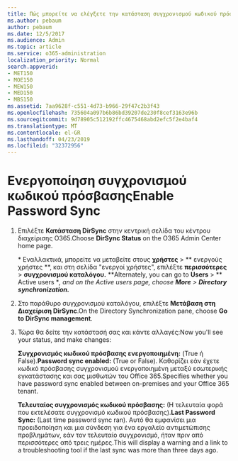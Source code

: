 ```yaml
---
title: Πώς μπορείτε να ελέγξετε την κατάσταση συγχρονισμού κωδικού πρόσβασης
ms.author: pebaum
author: pebaum
ms.date: 12/5/2017
ms.audience: Admin
ms.topic: article
ms.service: o365-administration
localization_priority: Normal
search.appverid:
- MET150
- MOE150
- MEW150
- MED150
- MBS150
ms.assetid: 7aa9628f-c551-4d73-b966-29f47c2b3f43
ms.openlocfilehash: 735604a097b6b86bd39207de230f8cef3163e96b
ms.sourcegitcommit: 9d78905c512192ffc4675468abd2efc5f2e4baf4
ms.translationtype: MT
ms.contentlocale: el-GR
ms.lasthandoff: 04/23/2019
ms.locfileid: "32372956"
---
```

# <a name="enable-password-sync"></a><span data-ttu-id="0a3d2-102">Ενεργοποίηση συγχρονισμού κωδικού πρόσβασης</span><span class="sxs-lookup"><span data-stu-id="0a3d2-102">Enable Password Sync</span></span>

1.  <span data-ttu-id="0a3d2-103">Επιλέξτε **Κατάσταση DirSync** στην κεντρική σελίδα του κέντρου διαχείρισης O365.</span><span class="sxs-lookup"><span data-stu-id="0a3d2-103">Choose **DirSync Status** on the O365 Admin Center home page.</span></span> 
    
     <span data-ttu-id="0a3d2-104">\* Εναλλακτικά, μπορείτε να μεταβείτε στους **χρήστες** \> \*\* ενεργούς χρήστες \*\*, και στη σελίδα "ενεργοί χρήστες", επιλέξτε **περισσότερες** \> **συγχρονισμού καταλόγου.** \*</span><span class="sxs-lookup"><span data-stu-id="0a3d2-104">\*Alternately, you can go to **Users** \> \*\* Active users \**, and on the Active users page, choose **More** \> **Directory synchronization.***</span></span> 
    
2. <span data-ttu-id="0a3d2-105">Στο παράθυρο συγχρονισμού καταλόγου, επιλέξτε **Μετάβαση στη Διαχείριση DirSync**.</span><span class="sxs-lookup"><span data-stu-id="0a3d2-105">On the Directory Synchronization pane, choose **Go to DirSync management**.</span></span> 
    
3. <span data-ttu-id="0a3d2-106">Τώρα θα δείτε την κατάστασή σας και κάντε αλλαγές:</span><span class="sxs-lookup"><span data-stu-id="0a3d2-106">Now you'll see your status, and make changes:</span></span>
    
    <span data-ttu-id="0a3d2-107">**Συγχρονισμός κωδικού πρόσβασης ενεργοποιημένη:** (True ή False).</span><span class="sxs-lookup"><span data-stu-id="0a3d2-107">**Password sync enabled:** (True or False).</span></span> <span data-ttu-id="0a3d2-108">Καθορίζει εάν έχετε κωδικό πρόσβασης συγχρονισμού ενεργοποιημένη μεταξύ εσωτερικής εγκατάστασης και σας μισθωτών του Office 365.</span><span class="sxs-lookup"><span data-stu-id="0a3d2-108">Specifies whether you have password sync enabled between on-premises and your Office 365 tenant.</span></span> 
    
    <span data-ttu-id="0a3d2-109">**Τελευταίος συγχρονισμός κωδικού πρόσβασης:** (Η τελευταία φορά που εκτελέσατε συγχρονισμό κωδικού πρόσβασης).</span><span class="sxs-lookup"><span data-stu-id="0a3d2-109">**Last Password Sync:** (Last time password sync ran).</span></span> <span data-ttu-id="0a3d2-110">Αυτό θα εμφανίσει μια προειδοποίηση και μια σύνδεση για ένα εργαλείο αντιμετώπισης προβλημάτων, εάν τον τελευταίο συγχρονισμό, ήταν πριν από περισσότερες από τρεις ημέρες.</span><span class="sxs-lookup"><span data-stu-id="0a3d2-110">This will display a warning and a link to a troubleshooting tool if the last sync was more than three days ago.</span></span> 
    

